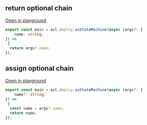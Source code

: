 
## return optional chain
[Open in playground](https://asl-editor-spike-ts-stedi.vercel.app/?aW1wb3J0ICogYXMgYXNsIGZyb20gIkB0czJhc2wvYXNsLWxpYiIKCmV4cG9ydCBjb25zdCBtYWluID0gYXNsLmRlcGxveS5hc1N0YXRlTWFjaGluZShhc3luYyAoYXJncz86IHsKICAgIG5hbWU6IHN0cmluZzsKfSkgPT4gCiB7CiAgcmV0dXJuIGFyZ3M/Lm5hbWU7Cn0pOw==)

``` typescript
export const main = asl.deploy.asStateMachine(async (args?: {
    name: string;
}) => 
 {
  return args?.name;
});
```


## assign optional chain
[Open in playground](https://asl-editor-spike-ts-stedi.vercel.app/?aW1wb3J0ICogYXMgYXNsIGZyb20gIkB0czJhc2wvYXNsLWxpYiIKCmV4cG9ydCBjb25zdCBtYWluID0gYXNsLmRlcGxveS5hc1N0YXRlTWFjaGluZShhc3luYyAoYXJncz86IHsKICAgIG5hbWU/OiBzdHJpbmc7Cn0pID0+IAogewogIGNvbnN0IG5hbWUgPSBhcmdzPy5uYW1lOwogIHJldHVybiBuYW1lOwp9KTs=)

``` typescript
export const main = asl.deploy.asStateMachine(async (args?: {
    name?: string;
}) => 
 {
  const name = args?.name;
  return name;
});
```


